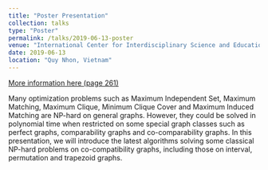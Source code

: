 ```yaml
---
title: "Poster Presentation"
collection: talks
type: "Poster"
permalink: /talks/2019-06-13-poster
venue: "International Center for Interdisciplinary Science and Education (ICISE)"
date: 2019-06-13
location: "Quy Nhon, Vietnam"
---
```


[More information here (page 261)](https://drive.google.com/file/d/0B-fmY-I2SFveeXBwWEQ1Nm5TQTQzX2l1V1kxcnhybHl2aWIw/view)

Many optimization problems such as Maximum Independent Set, Maximum Matching, Maximum Clique, Minimum Clique Cover and Maximum Induced Matching are NP-hard on general graphs. However, they could be solved in polynomial time when restricted on some special graph classes such as perfect graphs, comparability graphs and co-comparability graphs. In this presentation, we will introduce the latest algorithms solving some classical NP-hard problems on co-compatibility graphs, including those on interval, permutation and trapezoid graphs.
